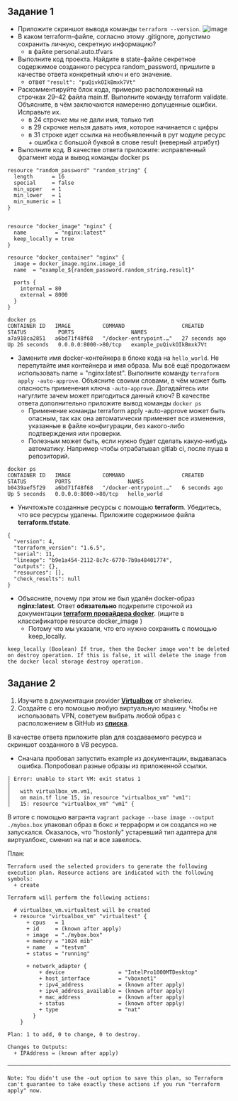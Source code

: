 
## Задание 1
- Приложите скриншот вывода команды ```terraform --version```.
![image](https://github.com/LexNezv/devops-netology/assets/60059176/11fa9839-ab92-47b1-b678-eb83bee8b5e8)
- В каком terraform-файле, согласно этому .gitignore, допустимо сохранить личную, секретную информацию?
  - в файле personal.auto.tfvars
- Выполните код проекта. Найдите в state-файле секретное содержимое созданного ресурса random_password, пришлите в качестве ответа конкретный ключ и его значение.
  - ответ ```"result": "puQivkOIkBmxk7Vt"```
- Раскомментируйте блок кода, примерно расположенный на строчках 29–42 файла main.tf. Выполните команду terraform validate. Объясните, в чём заключаются намеренно допущенные ошибки. Исправьте их.
  - в 24 строчке мы не дали имя, только тип
  - в 29 скрочке нельзя давать имя, которое начинается с цифры
  - в 31 строке идет ссылка на необъявленный в рут модуле ресурс + ошибка с большой буквой в слове result (неверный атрибут)
- Выполните код. В качестве ответа приложите: исправленный фрагмент кода и вывод команды docker ps
```
resource "random_password" "random_string" {
  length      = 16
  special     = false
  min_upper   = 1
  min_lower   = 1
  min_numeric = 1
}


resource "docker_image" "nginx" {
  name         = "nginx:latest"
  keep_locally = true
}

resource "docker_container" "nginx" {
  image = docker_image.nginx.image_id
  name  = "example_${random_password.random_string.result}"

  ports {
    internal = 80
    external = 8000
  }
}
```
```
docker ps
CONTAINER ID   IMAGE          COMMAND                  CREATED          STATUS          PORTS                  NAMES
a7a918ca2851   a6bd71f48f68   "/docker-entrypoint.…"   27 seconds ago   Up 26 seconds   0.0.0.0:8000->80/tcp   example_puQivkOIkBmxk7Vt
```
- Замените имя docker-контейнера в блоке кода на ```hello_world```. Не перепутайте имя контейнера и имя образа. Мы всё ещё продолжаем использовать name = "nginx:latest". Выполните команду ```terraform apply -auto-approve```. Объясните своими словами, в чём может быть опасность применения ключа  ```-auto-approve```. Догадайтесь или нагуглите зачем может пригодиться данный ключ? В качестве ответа дополнительно приложите вывод команды ```docker ps```
  - Применение команды terraform apply -auto-approve может быть опасным, так как она автоматически применяет все изменения, указанные в файле конфигурации, без какого-либо подтверждения или проверки.
  - Полезным может быть, если нужно будет сделать какую-нибудь автоматику. Например чтобы отрабатывал gitlab ci, после пуша в репозиторий.
```
docker ps
CONTAINER ID   IMAGE          COMMAND                  CREATED         STATUS         PORTS                  NAMES
b0439aef5f29   a6bd71f48f68   "/docker-entrypoint.…"   6 seconds ago   Up 5 seconds   0.0.0.0:8000->80/tcp   hello_world
```
- Уничтожьте созданные ресурсы с помощью **terraform**. Убедитесь, что все ресурсы удалены. Приложите содержимое файла **terraform.tfstate**.
```
{
  "version": 4,
  "terraform_version": "1.6.5",
  "serial": 11,
  "lineage": "b9e1a454-2112-8c7c-6770-7b9a48401774",
  "outputs": {},
  "resources": [],
  "check_results": null
}
```
- Объясните, почему при этом не был удалён docker-образ **nginx:latest**. Ответ **обязательно** подкрепите строчкой из документации [**terraform провайдера docker**](https://docs.comcloud.xyz/providers/kreuzwerker/docker/latest/docs).  (ищите в классификаторе resource docker_image )
  - Потому что мы указали, что его нужно сохранить с помощью keep_locally.
```
keep_locally (Boolean) If true, then the Docker image won't be deleted on destroy operation. If this is false, it will delete the image from the docker local storage destroy operation.
```

## Задание 2

1. Изучите в документации provider [**Virtualbox**](https://docs.comcloud.xyz/providers/shekeriev/virtualbox/latest/docs) от
shekeriev.
2. Создайте с его помощью любую виртуальную машину. Чтобы не использовать VPN, советуем выбрать любой образ с расположением в GitHub из [**списка**](https://www.vagrantbox.es/).

В качестве ответа приложите plan для создаваемого ресурса и скриншот созданного в VB ресурса.

- Сначала пробовал запустить example из документации, выдавалась ошибка. Попробовал разные образы из приложенной ссылки.
```
│ Error: unable to start VM: exit status 1
│
│   with virtualbox_vm.vm1,
│   on main.tf line 15, in resource "virtualbox_vm" "vm1":
│   15: resource "virtualbox_vm" "vm1" {
```

В итоге с помощью вагранта ```vagrant package --base image --output ./mybox.box``` упаковал образ в бокс и терраформ и он создался но не запускался.
Оказалось, что "hostonly" устаревший тип адаптера для виртуалбокс, сменил на nat и все завелось.

План:
```
Terraform used the selected providers to generate the following execution plan. Resource actions are indicated with the following symbols:
  + create

Terraform will perform the following actions:

  # virtualbox_vm.virtualtest will be created
  + resource "virtualbox_vm" "virtualtest" {
      + cpus   = 1
      + id     = (known after apply)
      + image  = "./mybox.box"
      + memory = "1024 mib"
      + name   = "testvm"
      + status = "running"

      + network_adapter {
          + device                 = "IntelPro1000MTDesktop"
          + host_interface         = "vboxnet1"
          + ipv4_address           = (known after apply)
          + ipv4_address_available = (known after apply)
          + mac_address            = (known after apply)
          + status                 = (known after apply)
          + type                   = "nat"
        }
    }

Plan: 1 to add, 0 to change, 0 to destroy.

Changes to Outputs:
  + IPAddress = (known after apply)

───────────────────────────────────────────────────────────────────────────────────────────────────────────────────────────────────────────────────────────────────────────────────────────────────────────

Note: You didn't use the -out option to save this plan, so Terraform can't guarantee to take exactly these actions if you run "terraform apply" now.
```